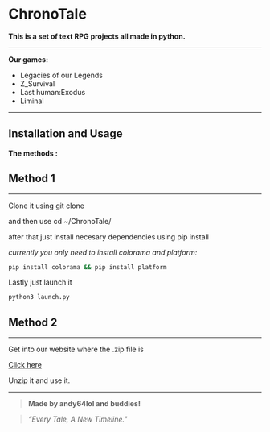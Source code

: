 # **ChronoTale**

**This is a set of text RPG projects all made in python.**

---

**Our games:**

* Legacies of our Legends
* Z_Survival
* Last human:Exodus
* Liminal

---

## Installation and Usage

**The methods :**

## Method 1
---

Clone it using git clone

and then use cd ~/ChronoTale/

after that just install necesary dependencies using pip install

*currently you only need to install colorama and platform:*
```bash
pip install colorama && pip install platform
```

Lastly just launch it

```bash
python3 launch.py
```


## Method 2
---

Get into our website where the .zip file is

[Click here](https://andy64lol.github.io/ChronoTale/)

Unzip it and use it.

---

> **Made by andy64lol and buddies!**

> *“Every Tale, A New Timeline."*
